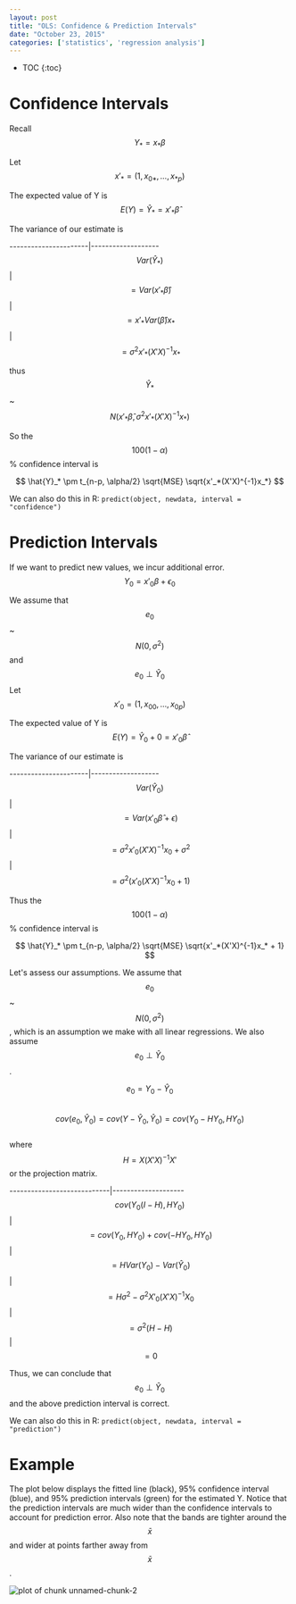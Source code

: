 ```yaml
---
layout: post
title: "OLS: Confidence & Prediction Intervals"
date: "October 23, 2015"
categories: ['statistics', 'regression analysis']
---
```


* TOC
{:toc}



# Confidence Intervals
Recall $$ Y_* = x_*\beta $$

Let $$ x'_* = (1, x_{0*}, ..., x_{*p}) $$ 

The expected value of Y is <br>
$$ E(Y) = \hat{Y}_* = x'_*\hat{\beta} $$

The variance of our estimate is

----------------------|-------------------
$$ Var(\hat{Y}_*) $$  | $$= Var(x'_*\hat{\beta})$$ 
                      | $$= x'_*Var(\hat{\beta})x_* $$
                      | $$= \sigma^2x'_*(X'X)^{-1}x_* $$

thus $$ \hat{Y}_* $$ ~ $$ N(x'_*\hat{\beta}, \sigma^2x'_*(X'X)^{-1}x_*) $$

So the $$100(1-\alpha)$$% confidence interval is

$$ \hat{Y}_* \pm t_{n-p, \alpha/2} \sqrt{MSE} \sqrt{x'_*(X'X)^{-1}x_*} $$

We can also do this in R: `predict(object, newdata, interval = "confidence")`

# Prediction Intervals
If we want to predict new values, we incur additional error. <br>
$$ Y_0 = x'_0\beta + \epsilon_0 $$

We assume that $$ e_0 $$ ~ $$ N(0, \sigma^2) $$ and $$ e_0 \perp \hat{Y}_0 $$ 
Let $$ x'_0 = (1, x_{00}, ..., x_{0p}) $$

The expected value of Y is <br>
$$ E(Y) = \hat{Y}_0 + 0 = x'_0\hat{\beta} $$

The variance of our estimate is

----------------------|-------------------
$$ Var(\hat{Y}_0) $$  | $$ = Var(x'_0\hat{\beta} + \epsilon) $$
                      | $$ = \sigma^2x'_0(X'X)^{-1}x_0 + \sigma^2 $$
                      | $$ = \sigma^2 (x'_0(X'X)^{-1}x_0 + 1) $$

Thus the $$100(1-\alpha)$$% confidence interval is

$$ \hat{Y}_* \pm t_{n-p, \alpha/2} \sqrt{MSE} \sqrt{x'_*(X'X)^{-1}x_* + 1} $$

Let's assess our assumptions. We assume that $$ e_0 $$ ~ $$ N(0, \sigma^2) $$, which is an assumption we make with all linear regressions. We also assume $$ e_0 \perp \hat{Y}_0 $$. 

$$ e_0 = Y_0 - \hat{Y}_0 $$ <br>
$$ cov(e_0, \hat{Y}_0) = cov(Y - \hat{Y}_0, \hat{Y}_0) = cov(Y_0 - HY_0, HY_0) $$ <br>
where $$ H = X(X'X)^{-1}X' $$ or the projection matrix.

----------------------------|--------------------
$$ cov(Y_0(I - H), HY_0) $$ | $$ = cov(Y_0, HY_0) + cov(-HY_0, HY_0) $$
                            | $$ = H Var(Y_0) - Var(\hat{Y}_0) $$ 
                            | $$ = H \sigma^2 - \sigma^2X'_0(X'X)^{-1}X_0 $$
                            | $$ = \sigma^2 (H - H) $$
                            | $$ = 0 $$
                               
Thus, we can conclude that $$ e_0 \perp \hat{Y}_0 $$ and the above prediction interval is correct.

We can also do this in R: `predict(object, newdata, interval = "prediction")`

# Example
The plot below displays the fitted line (black), 95% confidence interval (blue), and 95% prediction intervals (green) for the estimated Y. Notice that the prediction intervals are much wider than the confidence intervals to account for prediction error. Also note that the bands are tighter around the $$\bar{x}$$ and wider at points farther away from $$\bar{x}$$. 

<img src="/nhuyhoa/figure/source/2015-10-23-OLS-Intervals/unnamed-chunk-2-1.png" title="plot of chunk unnamed-chunk-2" alt="plot of chunk unnamed-chunk-2" style="display: block; margin: auto;" />

